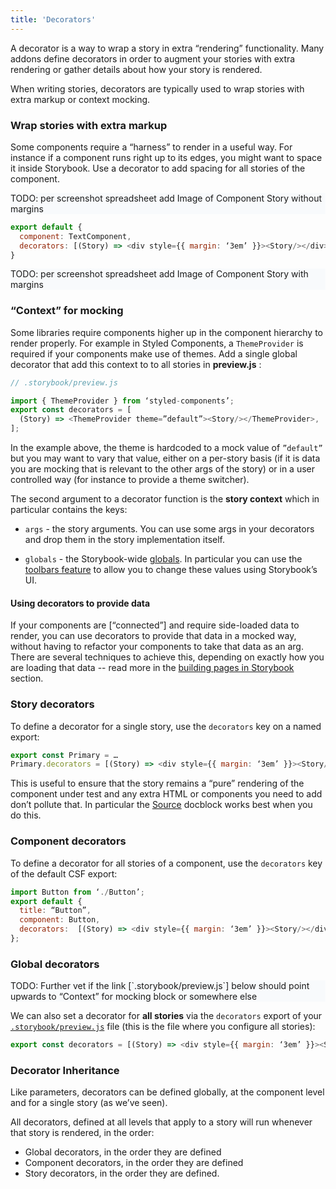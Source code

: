 ```yaml
---
title: 'Decorators'
---
```


A decorator is a way to wrap a story in extra “rendering” functionality. Many addons define decorators in order to augment your stories with extra rendering or gather details about how your story is rendered.

When writing stories, decorators are typically used to wrap stories with extra markup or context mocking.

### Wrap stories with extra markup

Some components require a “harness” to render in a useful way. For instance if a component runs right up to its edges, you might want to space it inside Storybook. Use a decorator to add spacing for all stories of the component.

<div style="background-color:#F8FAFC">
TODO: per screenshot spreadsheet add Image of Component Story without margins
</div>

```js
export default {
  component: TextComponent,
  decorators: [(Story) => <div style={{ margin: ‘3em’ }}><Story/></div>]
}
```

<div style="background-color:#F8FAFC">
TODO: per screenshot spreadsheet add Image of Component Story with margins
</div>


### “Context” for mocking

Some libraries require components higher up in the component hierarchy to render properly. For example in Styled Components, a `ThemeProvider` is required if your components make use of themes. Add a single global decorator that add this context to to all stories in __preview.js__ :

```js
// .storybook/preview.js

import { ThemeProvider } from ‘styled-components’;
export const decorators = [
  (Story) => <ThemeProvider theme=”default”><Story/></ThemeProvider>,
];
```

In the example above, the theme is hardcoded to a mock value of `”default”` but you may want to vary that value, either on a per-story basis (if it is data you are mocking that is relevant to the other args of the story) or in a user controlled way (for instance to provide a theme switcher).

The second argument to a decorator function is the **story context** which in particular contains the keys:

- `args` - the story arguments. You can use some args in your decorators and drop them in the story implementation itself.

- `globals` - the Storybook-wide [globals](../essentials/toolbars-and-globals#globals). In particular you can use the [toolbars feature](../essentials/toolbars-and-globals#global-types-toolbar-annotations) to allow you to change these values using Storybook’s UI.


#### Using decorators to provide data

If your components are [“connected”] and require side-loaded data to render, you can use decorators to provide that data in a mocked way, without having to refactor your components to take that data as an arg. There are several techniques to achieve this, depending on exactly how you are loading that data -- read more in the [building pages in Storybook](../workflows/build-pages-with-storybook) section.

### Story decorators

To define a decorator for a single story, use the `decorators` key on a named export:

```js
export const Primary = …
Primary.decorators = [(Story) => <div style={{ margin: ‘3em’ }}><Story/></div>]
```

This is useful to ensure that the story remains a “pure” rendering of the component under test and any extra HTML or components you need to add don’t pollute that. In particular the [Source](../writing-docs/docs-blocks#source) docblock works best when you do this.


### Component decorators

To define a decorator for all stories of a component, use the `decorators` key of the default CSF export:

```js
import Button from ‘./Button’;
export default {
  title: “Button”,
  component: Button,
  decorators:  [(Story) => <div style={{ margin: ‘3em’ }}><Story/></div>]
};
```

### Global decorators

<div style="background-color:#F8FAFC">
TODO: Further vet if the  link [`.storybook/preview.js`] below should point upwards to “Context” for mocking block or somewhere else
</div>

We can also set a decorator for **all stories** via the `decorators` export of your [`.storybook/preview.js`](locate-preview.js) file (this is the file where you configure all stories):

```js
export const decorators = [(Story) => <div style={{ margin: ‘3em’ }}><Story/></div>]
```

### Decorator Inheritance

Like parameters, decorators can be defined globally, at the component level and for a single story (as we’ve seen).

All decorators, defined at all levels that apply to a story will run whenever that story is rendered, in the order:

- Global decorators, in the order they are defined
- Component decorators, in the order they are defined
- Story decorators, in the order they are defined.
